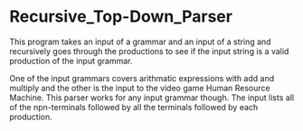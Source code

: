 # Recursive_Top-Down_Parser

This program takes an input of a grammar and an input of a string and recursively goes through the productions to see if the input string is a valid production of the input grammar.

One of the input grammars covers arithmatic expressions with add and multiply and the other is the input to the video game Human Resource Machine. This parser works for any input grammar though. The input lists all of the npn-terminals followed by all the terminals followed by each production.
